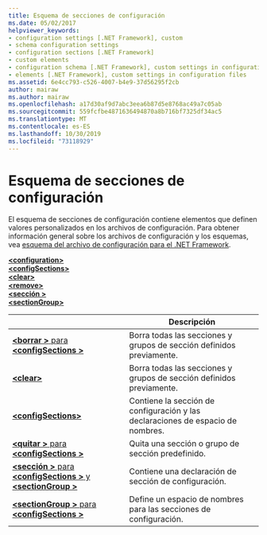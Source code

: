 ```yaml
---
title: Esquema de secciones de configuración
ms.date: 05/02/2017
helpviewer_keywords:
- configuration settings [.NET Framework], custom
- schema configuration settings
- configuration sections [.NET Framework]
- custom elements
- configuration schema [.NET Framework], custom settings in configuration files
- elements [.NET Framework], custom settings in configuration files
ms.assetid: 6e4cc793-c526-4007-b4e9-37d56295f2cb
author: mairaw
ms.author: mairaw
ms.openlocfilehash: a17d30af9d7abc3eea6b87d5e8768ac49a7c05ab
ms.sourcegitcommit: 559fcfbe4871636494870a8b716bf7325df34ac5
ms.translationtype: MT
ms.contentlocale: es-ES
ms.lasthandoff: 10/30/2019
ms.locfileid: "73118929"
---
```

# <a name="configuration-sections-schema"></a>Esquema de secciones de configuración

El esquema de secciones de configuración contiene elementos que definen valores personalizados en los archivos de configuración. Para obtener información general sobre los archivos de configuración y los esquemas, vea [esquema del archivo de configuración para el .NET Framework](index.md).

[ **\<configuration>** ](configuration-element.md)   
[ **\<configSections>** ](configsections-element-for-configuration.md)   
[ **\<clear>** ](clear-element-for-configsections.md)   
[ **\<remove>** ](remove-element-for-configsections.md)   
[ **\<sección >** ](section-element.md)   
[ **\<sectionGroup>** ](sectiongroup-element-for-configsections.md)

|     | Descripción |
| --- | ----------- |
| [ **\<borrar >** para **\<configSections >** ](clear-element-for-configsections.md) | Borra todas las secciones y grupos de sección definidos previamente. |
| [ **\<clear>** ](clear-element-for-configsections.md) | Borra todas las secciones y grupos de sección definidos previamente. |
| [ **\<configSections>** ](configsections-element-for-configuration.md) | Contiene la sección de configuración y las declaraciones de espacio de nombres. |
| [ **\<quitar >** para **\<configSections >** ](remove-element-for-configsections.md) | Quita una sección o grupo de sección predefinido. |
| [ **\<sección >** para **\<configSections >** y **\<sectionGroup >** ](section-element.md) | Contiene una declaración de sección de configuración. |
| [ **\<sectionGroup >** para **\<configSections >** ](sectiongroup-element-for-configsections.md) | Define un espacio de nombres para las secciones de configuración. |
